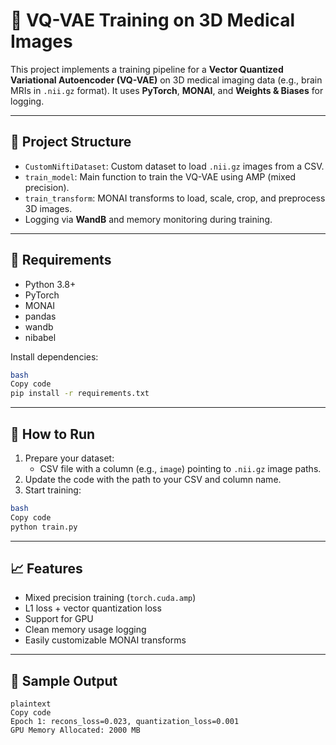 # 🧠 VQ-VAE Training on 3D Medical Images

This project implements a training pipeline for a **Vector Quantized Variational Autoencoder (VQ-VAE)** on 3D medical imaging data (e.g., brain MRIs in `.nii.gz` format). It uses **PyTorch**, **MONAI**, and **Weights & Biases** for logging.

---

## 📂 Project Structure

- `CustomNiftiDataset`: Custom dataset to load `.nii.gz` images from a CSV.
- `train_model`: Main function to train the VQ-VAE using AMP (mixed precision).
- `train_transform`: MONAI transforms to load, scale, crop, and preprocess 3D images.
- Logging via **WandB** and memory monitoring during training.

---

## 🧪 Requirements

- Python 3.8+
- PyTorch
- MONAI
- pandas
- wandb
- nibabel

Install dependencies:

```bash
bash
Copy code
pip install -r requirements.txt
```

---

## 🚀 How to Run

1. Prepare your dataset:
    - CSV file with a column (e.g., `image`) pointing to `.nii.gz` image paths.
2. Update the code with the path to your CSV and column name.
3. Start training:

```bash
bash
Copy code
python train.py
```

---

## 📈 Features

- Mixed precision training (`torch.cuda.amp`)
- L1 loss + vector quantization loss
- Support for GPU
- Clean memory usage logging
- Easily customizable MONAI transforms

---

## 📝 Sample Output

```
plaintext
Copy code
Epoch 1: recons_loss=0.023, quantization_loss=0.001
GPU Memory Allocated: 2000 MB
```
